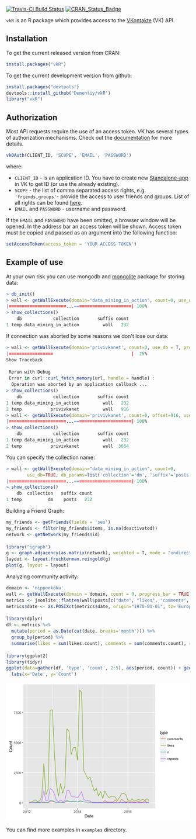 [![Travis-CI Build Status](https://travis-ci.org/Dementiy/vkR.svg?branch=master)](https://travis-ci.org/Dementiy/vkR)
[![CRAN_Status_Badge](http://www.r-pkg.org/badges/version/vkR)](https://cran.rstudio.com/web/packages/vkR/)

`vkR` is an R package which provides access to the [VKontakte](https://vk.com/) (VK) API.

## Installation

To get the current released version from CRAN:
```r
install.packages("vkR")
```

To get the current development version from github:
``` r
install.packages("devtools")
devtools::install_github("Dementiy/vkR")
library("vkR")
```

## Authorization

Most API requests require the use of an access token. VK has several types of authorization mechanisms. Check out the [documentation](https://vk.com/dev/authentication) for more details.

``` r
vkOAuth(CLIENT_ID, 'SCOPE', 'EMAIL', 'PASSWORD')
```

where:
* `CLIENT_ID` - is an application ID. You have to create new [Standalone-app](https://vk.com/dev/standalone) in VK to get ID (or use the already existing).
* `SCOPE` - the list of comma separated access rights, e.g. `'friends,groups'`- provide the access to user friends and groups. List of all rights can be found [here](https://vk.com/dev/permissions).
* `EMAIL` and `PASSWORD` - username and password.

If the `EMAIL` and `PASSWORD` have been omitted, a browser window will be opened. In the address bar an access token will be shown. Access token must be copied and passed as an argument into the following function:

``` r
setAccessToken(access_token = 'YOUR ACCESS TOKEN')
```

## Example of use

At your own risk you can use mongodb and [mongolite](https://github.com/jeroen/mongolite) package for storing data:

```r
> db_init()
> wall <- getWallExecute(domain="data_mining_in_action", count=0, use_db=TRUE, progress_bar=TRUE)
|======================...======================| 100%
> show_collections()
    db            collection       suffix count
1 temp data_mining_in_action         wall   232
```

If connection was aborted by some reasons we don't lose our data:
```r
> wall <- getWallExecute(domain='privivkanet', count=0, use_db = T, progress_bar = T)
|=================                              |  25%
Show Traceback
 
 Rerun with Debug
 Error in curl::curl_fetch_memory(url, handle = handle) : 
  Operation was aborted by an application callback ...
> show_collections()
    db            collection       suffix count
1 temp data_mining_in_action         wall   232
2 temp           privivkanet         wall   916
> wall <- getWallExecute(domain='privivkanet', count=0, offset=916, use_db = T, progress_bar = T)
|======================...======================| 100%
> show_collections()
    db            collection       suffix count
1 temp data_mining_in_action         wall   232
2 temp           privivkanet         wall  3664
```

You can specify the collection name:
```r
> wall <- getWallExecute(domain="data_mining_in_action", count=0, 
        use_db=TRUE, db_params=list('collection'='dm', 'suffix'='posts'), progress_bar=TRUE)
|======================...======================| 100%
> show_collections()
    db  collection   suffix count
1 temp          dm    posts   232
```

Building a Friend Graph:

``` r
my_friends <- getFriends(fields = 'sex')
my_friends <- filter(my_friends$items, is.na(deactivated))
network <- getNetwork(my_friends$id)

library("igraph")
g <- graph.adjacency(as.matrix(network), weighted = T, mode = "undirected")
layout <- layout.fruchterman.reingold(g)
plot(g, layout = layout)
```

Analyzing community activity:
``` r
domain <- 'nipponkoku'
wall <- getWallExecute(domain = domain, count = 0, progress_bar = TRUE)
metrics <- jsonlite::flatten(wall$posts[c("date", "likes", "comments", "reposts")])
metrics$date <- as.POSIXct(metrics$date, origin="1970-01-01", tz='Europe/Moscow')

library(dplyr)
df <- metrics %>% 
  mutate(period = as.Date(cut(date, breaks='month'))) %>% 
  group_by(period) %>%
  summarise(likes = sum(likes.count), comments = sum(comments.count), reposts = sum(reposts.count), n = n())

library(ggplot2)
library(tidyr)
ggplot(data=gather(df, 'type', 'count', 2:5), aes(period, count)) + geom_line(aes(colour=type)) +
  labs(x='Date', y='Count')
```

<center><img src="images/community_activity.png" alt="Coomunity activity" style="width: 640px;"/></center>

You can find more examples in `examples` directory.
